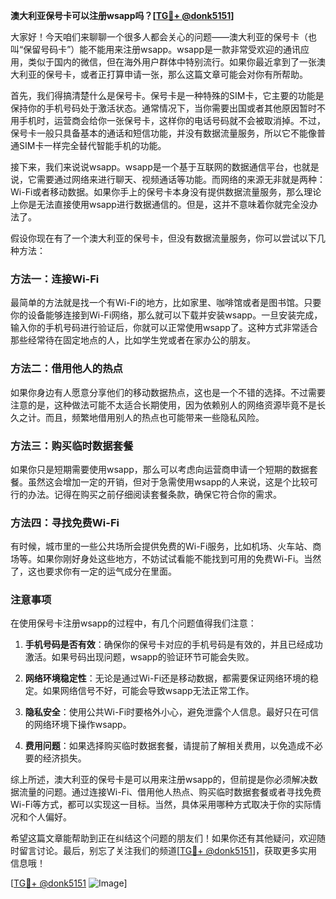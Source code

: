 **澳大利亚保号卡可以注册wsapp吗？[[TG💪+ @donk5151](https://t.me/s/donk5151)]**

大家好！今天咱们来聊聊一个很多人都会关心的问题——澳大利亚的保号卡（也叫“保留号码卡”）能不能用来注册wsapp。wsapp是一款非常受欢迎的通讯应用，类似于国内的微信，但在海外用户群体中特别流行。如果你最近拿到了一张澳大利亚的保号卡，或者正打算申请一张，那么这篇文章可能会对你有所帮助。

首先，我们得搞清楚什么是保号卡。保号卡是一种特殊的SIM卡，它主要的功能是保持你的手机号码处于激活状态。通常情况下，当你需要出国或者其他原因暂时不用手机时，运营商会给你一张保号卡，这样你的电话号码就不会被取消掉。不过，保号卡一般只具备基本的通话和短信功能，并没有数据流量服务，所以它不能像普通SIM卡一样完全替代智能手机的功能。

接下来，我们来说说wsapp。wsapp是一个基于互联网的数据通信平台，也就是说，它需要通过网络来进行聊天、视频通话等功能。而网络的来源无非就是两种：Wi-Fi或者移动数据。如果你手上的保号卡本身没有提供数据流量服务，那么理论上你是无法直接使用wsapp进行数据通信的。但是，这并不意味着你就完全没办法了。

假设你现在有了一个澳大利亚的保号卡，但没有数据流量服务，你可以尝试以下几种方法：

### 方法一：连接Wi-Fi

最简单的方法就是找一个有Wi-Fi的地方，比如家里、咖啡馆或者是图书馆。只要你的设备能够连接到Wi-Fi网络，那么就可以下载并安装wsapp。一旦安装完成，输入你的手机号码进行验证后，你就可以正常使用wsapp了。这种方式非常适合那些经常待在固定地点的人，比如学生党或者在家办公的朋友。

### 方法二：借用他人的热点

如果你身边有人愿意分享他们的移动数据热点，这也是一个不错的选择。不过需要注意的是，这种做法可能不太适合长期使用，因为依赖别人的网络资源毕竟不是长久之计。而且，频繁地借用别人的热点也可能带来一些隐私风险。

### 方法三：购买临时数据套餐

如果你只是短期需要使用wsapp，那么可以考虑向运营商申请一个短期的数据套餐。虽然这会增加一定的开销，但对于急需使用wsapp的人来说，这是个比较可行的办法。记得在购买之前仔细阅读套餐条款，确保它符合你的需求。

### 方法四：寻找免费Wi-Fi

有时候，城市里的一些公共场所会提供免费的Wi-Fi服务，比如机场、火车站、商场等。如果你刚好身处这些地方，不妨试试看能不能找到可用的免费Wi-Fi。当然了，这也要求你有一定的运气成分在里面。

### 注意事项

在使用保号卡注册wsapp的过程中，有几个问题值得我们注意：

1. **手机号码是否有效**：确保你的保号卡对应的手机号码是有效的，并且已经成功激活。如果号码出现问题，wsapp的验证环节可能会失败。
   
2. **网络环境稳定性**：无论是通过Wi-Fi还是移动数据，都需要保证网络环境的稳定。如果网络信号不好，可能会导致wsapp无法正常工作。

3. **隐私安全**：使用公共Wi-Fi时要格外小心，避免泄露个人信息。最好只在可信的网络环境下操作wsapp。

4. **费用问题**：如果选择购买临时数据套餐，请提前了解相关费用，以免造成不必要的经济损失。

综上所述，澳大利亚的保号卡是可以用来注册wsapp的，但前提是你必须解决数据流量的问题。通过连接Wi-Fi、借用他人热点、购买临时数据套餐或者寻找免费Wi-Fi等方式，都可以实现这一目标。当然，具体采用哪种方式取决于你的实际情况和个人偏好。

希望这篇文章能帮助到正在纠结这个问题的朋友们！如果你还有其他疑问，欢迎随时留言讨论。最后，别忘了关注我们的频道[[TG💪+ @donk5151](https://t.me/s/donk5151)]，获取更多实用信息哦！

[[TG💪+ @donk5151](https://t.me/s/donk5151) ![Image](https://i.postimg.cc/rwNCRYN7/Snipaste-2025-04-30-17-27-05.png)]